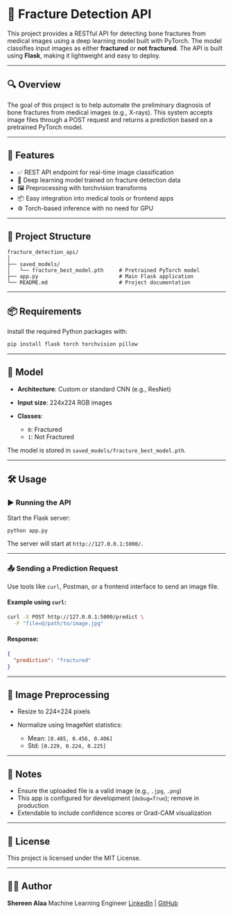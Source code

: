 

# 🦴 Fracture Detection API

This project provides a RESTful API for detecting bone fractures from medical images using a deep learning model built with PyTorch. The model classifies input images as either **fractured** or **not fractured**. The API is built using **Flask**, making it lightweight and easy to deploy.

---

## 🔍 Overview

The goal of this project is to help automate the preliminary diagnosis of bone fractures from medical images (e.g., X-rays). This system accepts image files through a POST request and returns a prediction based on a pretrained PyTorch model.

---

## 🚀 Features

* ✅ REST API endpoint for real-time image classification
* 🧠 Deep learning model trained on fracture detection data
* 🖼️ Preprocessing with torchvision transforms
* 📦 Easy integration into medical tools or frontend apps
* ⚙️ Torch-based inference with no need for GPU

---

## 📁 Project Structure

```
fracture_detection_api/
│
├── saved_models/
│   └── fracture_best_model.pth     # Pretrained PyTorch model
├── app.py                          # Main Flask application
└── README.md                       # Project documentation
```

---

## 📦 Requirements

Install the required Python packages with:

```bash
pip install flask torch torchvision pillow
```

---

## 🧠 Model

* **Architecture**: Custom or standard CNN (e.g., ResNet)
* **Input size**: 224x224 RGB images
* **Classes**:

  * `0`: Fractured
  * `1`: Not Fractured

The model is stored in `saved_models/fracture_best_model.pth`.

---

## 🛠️ Usage

### ▶️ Running the API

Start the Flask server:

```bash
python app.py
```

The server will start at `http://127.0.0.1:5000/`.

---

### 📤 Sending a Prediction Request

Use tools like `curl`, Postman, or a frontend interface to send an image file.

#### Example using `curl`:

```bash
curl -X POST http://127.0.0.1:5000/predict \
  -F "file=@/path/to/image.jpg"
```

#### Response:

```json
{
  "prediction": "fractured"
}
```

---

## 🧪 Image Preprocessing

* Resize to 224×224 pixels
* Normalize using ImageNet statistics:

  * Mean: `[0.485, 0.456, 0.406]`
  * Std: `[0.229, 0.224, 0.225]`

---

## 📌 Notes

* Ensure the uploaded file is a valid image (e.g., `.jpg`, `.png`)
* This app is configured for development (`debug=True`); remove in production
* Extendable to include confidence scores or Grad-CAM visualization

---

## 📄 License

This project is licensed under the MIT License.

---

## 👷‍♀️ Author

**Shereen Alaa**
Machine Learning Engineer
[LinkedIn](https://www.linkedin.com/in/shreen-alaa/) | [GitHub](https://github.com/shreenalaa)

